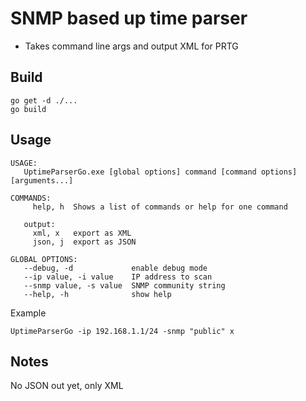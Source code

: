 # SNMP based up time parser

* Takes command line args and output XML for PRTG

## Build
```
go get -d ./...
go build
```

## Usage
```
USAGE:
   UptimeParserGo.exe [global options] command [command options] [arguments...]

COMMANDS:
     help, h  Shows a list of commands or help for one command

   output:
     xml, x   export as XML
     json, j  export as JSON

GLOBAL OPTIONS:
   --debug, -d             enable debug mode
   --ip value, -i value    IP address to scan
   --snmp value, -s value  SNMP community string
   --help, -h              show help

```

Example

`UptimeParserGo -ip 192.168.1.1/24 -snmp "public" x`

## Notes
No JSON out yet, only XML